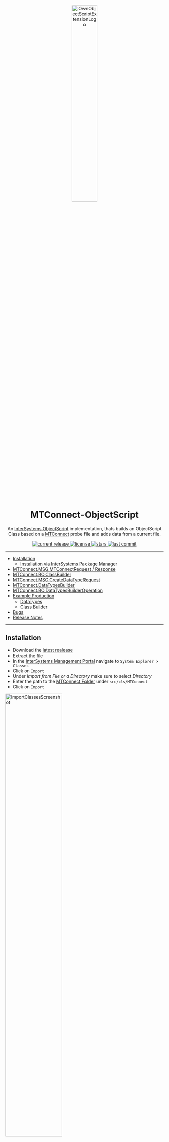 <div align="center">
    <br />
    <img src="https://raw.githubusercontent.com/intersystems-dach/MTConnect-ObjectScript/master/resources/logo.png" alt="OwnObjectScriptExtensionLogo" width="40%"/>
    <h1>MTConnect-ObjectScript</h1>
    <p>
    An <a href="https://docs.intersystems.com/irislatest/csp/docbook/DocBook.UI.Page.cls?KEY=GCOS_INTRO">InterSystems ObjectScript</a> implementation, thats builds an ObjectScript Class based on a <a href="https://www.mtconnect.org/">MTConnect</a> probe file and adds data from a current file.
    </p>
</div>

<div align="center">
    <a href="https://github.com/intersystems-dach/MTConnect-ObjectScript/releases">
        <img src= "https://img.shields.io/github/v/release/intersystems-dach/MTConnect-ObjectScript?display_name=tag" alt="current release">
    </a>
    <a href="https://github.com/intersystems-dach/MTConnect-ObjectScript/blob/master/LICENSE">
        <img src="https://img.shields.io/github/license/intersystems-dach/MTConnect-ObjectScript" alt="license">
    </a>
    <a href="https://github.com/intersystems-dach/MTConnect-ObjectScript/stargazers">
        <img src="https://img.shields.io/github/stars/intersystems-dach/MTConnect-ObjectScript" alt="stars">
    </a>
    <a href="https://github.com/intersystems-dach/MTConnect-ObjectScript/commits/master">
        <img src="https://img.shields.io/github/last-commit/intersystems-dach/MTConnect-ObjectScript" alt="last commit">
    </a>
</div>

---

-   [Installation](https://github.com/intersystems-dach/MTConnect-ObjectScript#installation)
    -   [Installation via InterSystems Package Manager](#installation-via-intersystems-package-manager)
-   [MTConnect.MSG.MTConnectRequest / Response](https://github.com/intersystems-dach/MTConnect-ObjectScript#mtconnectmsgmtconnectrequest--response)
-   [MTConnect.BO.ClassBuilder](https://github.com/intersystems-dach/MTConnect-ObjectScript#mtconnectboclassbuilder)
-   [MTConnect.MSG.CreateDataTypeRequest](https://github.com/intersystems-dach/MTConnect-ObjectScript#mtconnectmsgcreatedatatyperequest)
-   [MTConnect.DataTypesBuilder](https://github.com/intersystems-dach/MTConnect-ObjectScript#mtconnectdatatypesbuilder)
-   [MTConnect.BO.DataTypesBuilderOperation](https://github.com/intersystems-dach/MTConnect-ObjectScript#mtconnectbodatatypesbuilderoperation)
-   [Example Production](https://github.com/intersystems-dach/MTConnect-ObjectScript#example-production)
    -   [DataTypes](https://github.com/intersystems-dach/MTConnect-ObjectScript#datatypes)
    -   [Class Builder](https://github.com/intersystems-dach/MTConnect-ObjectScript#class-builder)
-   [Bugs](https://github.com/intersystems-dach/MTConnect-ObjectScript#bugs)
-   [Release Notes](https://github.com/intersystems-dach/MTConnect-ObjectScript#release-notes)

---

## Installation

-   Download the [latest realease](https://github.com/intersystems-dach/MTConnect-ObjectScript/releases/latest)
-   Extract the file
-   In the [InterSystems Management Portal](https://docs.intersystems.com/irislatest/csp/docbook/DocBook.UI.Page.cls?KEY=GSA_USING_PORTAL) navigate to `System Explorer > Classes`
-   Click on `Import`
-   Under _Import from File or a Directory_ make sure to select _Directory_
-   Enter the path to the [MTConnect Folder](https://github.com/intersystems-dach/MTConnect-ObjectScript/tree/master/src/cls/MTConnect) under `src/cls/MTConnect`
-   Click on `Import`

<img src="https://raw.githubusercontent.com/intersystems-dach/MTConnect-ObjectScript/master/resources/ImportClassesScreenshot.png" title ="ImportClassesScreenshot" width = "60%"/>

### Installation via InterSystems Package Manager

-   Make sure you have the [InterSystems Package Manager](https://github.com/intersystems/ipm) installed.
-   Then run the following command in the InterSystems terminal:

```bash
zpm "install mtconnect-objectscript"
```

---

## [MTConnect.MSG.MTConnectRequest](https://github.com/intersystems-dach/MTConnect-ObjectScript/blob/master/src/cls/MTConnect/MSG/MTConnectRequest.cls) / [Response](https://github.com/intersystems-dach/MTConnect-ObjectScript/blob/master/src/cls/MTConnect/MSG/MTConnectResponse.cls)

-   `probe`: Holds the data from the probe file.
-   `probeFromFile`: When enabled the probe property contains an absolute path to the probe file. When disabled the probe property contains the probe file as a string.
-   `current`: Holds the data from the current file.
-   `currentToFile`: When enabled the current property contains an absolute path to the current file. When disabled the current property contains the current file as a string.
-   `recievedLine`(optional): Holds a received string. (Used for _cleardata_)
-   `className`(will be set): The complete class name of the generated class.

---

## [MTConnect.BO.ClassBuilder](https://github.com/intersystems-dach/MTConnect-ObjectScript/blob/master/src/cls/MTConnect/BO/ClassBuilder.cls)

A Business Operation, that builts an ObjectScript class based on a MTConnect probe file. After the class is successfully generated, the operation inserts data from a MTConnect current file.

### Request

[MTConnect.MSG.MTConnectRequest](https://github.com/intersystems-dach/MTConnect-ObjectScript/blob/master/src/cls/MTConnect/MSG/MTConnectRequest.cls)

### Response

[MTConnect.MSG.MTConnectResponse](https://github.com/intersystems-dach/MTConnect-ObjectScript/blob/master/src/cls/MTConnect/MSG/MTConnectResponse.cls)

### Settings

#### MTConnect

-   `PackageName`: The package where the class will be generated in.
-   `suffixClass`: A suffix for the class name.
-   `Kind`: _ID_ or _Name_. Sets from which attributes the class will be build.
-   `ClearData`: When enabled deletes all data, when a `***CL***` message is received.
-   `SuperClasses`: Define comma seperated superclasses for the class.

#### MTConnectDataTypes

-   `GenerateDataTypes`: When enabled the MTConnect Datatypes will be generated automatically.
-   `DataTypesPackage`: The package where the MTConnect datatypes exists or will be generated in.
-   `GenerateIsValid`: When enabled generates a IsValid Method for the datatypes
-   `GenerateNormalize`: When enabled generates a Normalize Method for the datatypes
-   `GenerateLogicalToDisplay`: When enabled generates a LogicalToDisplay Method for the datatypes
-   `GenerateDisplayToLogical`: When enabled generates a DisplayToLogical Method for the datatypes

#### LOG

-   `Log`: When enabled all changes will be written to a log file.
-   `LogFile`: An absolute path to the log file.

---

## [MTConnect.MSG.CreateDataTypeRequest](https://github.com/intersystems-dach/MTConnect-ObjectScript/blob/master/src/cls/MTConnect/MSG/CreateDataTypeRequest.cls)

-   `Name`: The name of the datatype.
-   `Unit`: The unit to display the datatype with.
-   `DataType`: The underlying ObjectScript type (Currently only works with _%String_, _%Integer_ and _%Double_).
-   `AllowedStringValues`: Comma separated list for the allowed values. If left empty all values will be allowed. (only used when `DataType` is _%String_)
-   `AllowedNumericMaxValue`: The maximum value that is allowed. If left empty all values will be allowed. (only used when `DataType` is _%Double_ or _%Integer_)
-   `AllowedNumericMinValue`: The minimum value that is allowed. If left empty all values will be allowed. (only used when `DataType` is _%Double_ or _%Integer_)

---

## [MTConnect.DataTypesBuilder](https://github.com/intersystems-dach/MTConnect-ObjectScript/blob/master/src/cls/MTConnect/DataTypesBuilder.cls)

Builds MTConnect Datatypes based on a [MTConnect.MSG.CreateDataTypeRequest](https://github.com/intersystems-dach/MTConnect-ObjectScript/blob/master/cls/MTConnect/MSG/CreateDataTypeRequest.cls).

### Execute Method

-   `pRequest`: The [MTConnect.MSG.CreateDataTypeRequest](https://github.com/intersystems-dach/MTConnect-ObjectScript/blob/master/src/cls/MTConnect/MSG/CreateDataTypeRequest.cls)
-   `pPackage`: The package name to store the datatypes (Default is _MTConnect.DataTypes_)
-   `pGenerateIsValid`: If enabled generates the _IsValid_ method for the datatype (enabled by default)
-   `pGenerateNormalize`: If enabled generates the _Normalize_ method for the datatype (enabled by default)
-   `pGenerateDisplayToLogical`: If enabled generates the _DisplayToLogical_ method for the datatype (enabled by default)
-   `pGenerateLogicalToDisplay`: If enabled generates the _LogicalToDisplay_ method for the datatype (enabled by default)

---

## [MTConnect.BO.DataTypesBuilderOperation](https://github.com/intersystems-dach/MTConnect-ObjectScript/blob/master/src/cls/MTConnect/BO/DataTypesBuilderOperation.cls)

A Business Operation to build MTConnect Datatypes based on a [MTConnect.MSG.CreateDataTypeRequest](https://github.com/intersystems-dach/MTConnect-ObjectScript/blob/master/src/cls/MTConnect/MSG/CreateDataTypeRequest.cls).

### Request

[MTConnect.MSG.CreateDataTypeRequest](https://github.com/intersystems-dach/MTConnect-ObjectScript/blob/master/src/cls/MTConnect/MSG/CreateDataTypeRequest.cls)

### Response

[Ens.StringResponse](https://docs.intersystems.com/irislatest/csp/documatic/%25CSP.Documatic.cls?LIBRARY=ENSLIB&CLASSNAME=Ens.StringResponse)

### Settings

#### DataType

-   `Package`: The package name to store the datatypes (Default is _MTConnect.DataTypes_)
-   `IsValid`: If enabled generates the _IsValid_ method for the datatype
-   `Normalize`: If enabled generates the _Normalize_ method for the datatype
-   `DisplayToLogical`: If enabled generates the _DisplayToLogical_ method for the datatype
-   `LogicalToDisplay`: If enabled generates the _LogicalToDisplay_ method for the datatype

> Tip: Hava a look at [MTConnect.DataTypes](https://github.com/intersystems-dach/MTConnect-ObjectScript/tree/master/src/cls/MTConnect/DataTypes) for some default MTConnect DataTypes.

---

## [Example Production](https://github.com/intersystems-dach/MTConnect-ObjectScript/tree/master/src/cls/MTConnect/ExampleProduction)

A simple [Production](https://github.com/intersystems-dach/MTConnect-ObjectScript/blob/master/src/cls/MTConnect/ExampleProduction/Production.cls) to show the usage of the [DataTypesBuilder Operation](https://github.com/intersystems-dach/MTConnect-ObjectScript/blob/master/src/cls/MTConnect/BO/DataTypesBuilderOperation.cls) and the [ClassBuilder Operation](https://github.com/intersystems-dach/MTConnect-ObjectScript/blob/master/src/cls/MTConnect/BO/ClassBuilder.cls).

How to open and start the Production:

-   In the InterSystems Management Portal navigate to `Interoperabilty > Configure > Production > Go`
-   Click on `Production Settings`
-   Navigate to `Actions > Open`
-   Choose `MTConnect > ExampleProduction > Production > Go`
-   Click on `Start`

### DataTypes

An example for how to use the [DataTypesBuilder Operation](https://github.com/intersystems-dach/MTConnect-ObjectScript/blob/master/src/cls/MTConnect/BO/DataTypesBuilderOperation.cls) to create MTConnect DataTypes.

-   From the _category_ dropdown menu choose `DataTypes`
-   Choose the `DataTypes Process`
-   Navigate to `Actions > Test`
-   From the _Request Type_ dropdown menu choose `Ens.StringRequest`
    -   Type in the `StringValue` field _String_ to generate a String MTConnect DataType
        **OR**
    -   Type in the `StringValue` field _Double_ to generate a Double MTConnect DataType
        **OR**
    -   Type in the `StringValue` field _Inetger_ to generate a Integer MTConnect DataType
-   Click on `Invoke Testing Service`
-   You can follow the _Visual Trace_ to see how the DataType was created
-   You will find the DataTypes under `MTConnect.ExampleProduction.DataTypes`

![resources/ExampleProductionDataTypesDemo](https://raw.githubusercontent.com/intersystems-dach/MTConnect-ObjectScript/master/resources/ExampleProductionDataTypesDemo.gif)

### Class Builder

An example for how to use the [ClassBuilder Operation](https://github.com/intersystems-dach/MTConnect-ObjectScript/blob/master/src/cls/MTConnect/BO/ClassBuilder.cls) to create MTConnect Class from a MTConnect [Probe](http://mtconnect.mazakcorp.com:5609/probe) and [Current](http://mtconnect.mazakcorp.com:5609/current) file.

-   From the _category_ dropdown menu choose `Class Builder`
-   Choose the `Class Builder Process`
-   Navigate to `Actions > Test`
-   From the _Request Type_ dropdown menu choose `Ens.Request`
-   Click on `Invoke Testing Service`
-   You can follow the _Visual Trace_ to see how the MTConnect Class was created
-   You will find the MTConnect Class under `MTConnect.ExampleProduction.BuiltClasses`
-   The Operation will also generate MTConnect DataTypes based on the files. You can find them under `MTConnect.ExampleProduction.DataTypes`

![resources/ExampleProductionClassBuilderDemo](https://raw.githubusercontent.com/intersystems-dach/MTConnect-ObjectScript/master/resources/ExampleProductionClassBuilderDemo.gif)

---

## Bugs

-   _no known bugs_

---

## [Release Notes](https://github.com/intersystems-dach/MTConnect-ObjectScript/blob/master/CHANGELOG.md)

### [v0.0.4](https://github.com/intersystems-dach/MTConnect-ObjectScript/tree/0.0.4)

---

View on [InterSystems Open Exchange](https://openexchange.intersystems.com/package/MTConnect-ObjectScript).

View the related article on [InterSystems Developer Community](https://community.intersystems.com/post/mtconnect-objectscript-implementation).

---

by [Jannis S.](https://github.com/jstegman-isc) & [Philipp B.](https://github.com/cophilot)

<!--powered by [InterSystems](https://www.intersystems.com/).

_This application is **not** supported by InterSystems Corporation._-->
